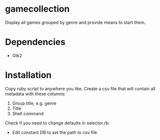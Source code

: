 gamecollection
===============
Display all games grouped by genre and provide means to start them.

Dependencies
===============
- Gtk2

Installation
===============
Copy ruby script to anywhere you like. Create a csv file that will contain all metadata with these columns:
<ol>
<li>Group title, e.g. genre</li>
<li>Title</li>
<li>Shell command</li>
</ol>

Check if you need to change defaults in selector.rb:
- Edit constant DB to set the path to csv file
